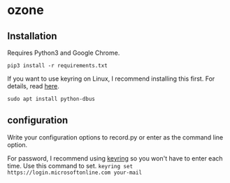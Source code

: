 # ozone

## Installation
Requires Python3 and Google Chrome.

`pip3 install -r requirements.txt`

If you want to use keyring on Linux, I recommend installing this first. For details, read [here](https://github.com/jaraco/keyring).

`sudo apt install python-dbus`

## configuration

Write your configuration options to record.py or enter as the command line option.

For password, I recommend using [keyring](https://github.com/jaraco/keyring) so you won't have to enter each time.
Use this command to set.
`keyring set https://login.microsoftonline.com your-mail`

